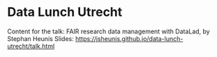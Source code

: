 # Data Lunch Utrecht
Content for the talk: FAIR research data management with DataLad, by Stephan Heunis
Slides: https://jsheunis.github.io/data-lunch-utrecht/talk.html
